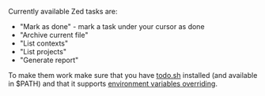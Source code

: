 Currently available Zed tasks are:
- "Mark as done" - mark a task under your cursor as done
- "Archive current file"
- "List contexts"
- "List projects"
- "Generate report"

To make them work make sure that you have [todo.sh](https://github.com/todotxt/todo.txt-cli) installed (and available in $PATH) and that it supports [environment variables overriding](https://github.com/todotxt/todo.txt-cli/pull/460).

